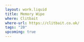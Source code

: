```yaml
---
layout: work.liquid
title: Memory Wipe
where: Clitbait
where-url: https://clitbait.co.uk/
tags: "20"
upcoming: true
---
```

